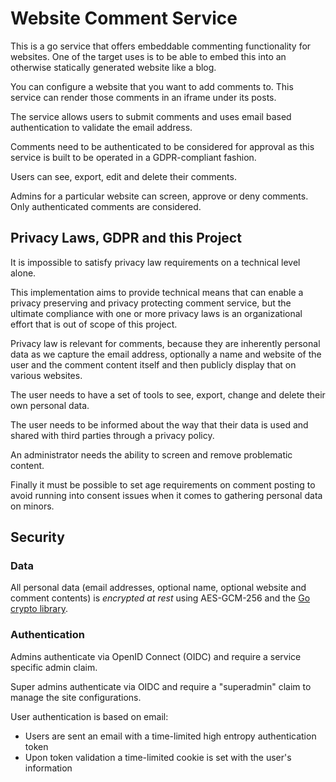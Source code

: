 # Website Comment Service

This is a go service that offers embeddable commenting functionality for websites. One of the target uses is to be able to embed this into an otherwise statically generated website like a blog.

You can configure a website that you want to add comments to. This service can render those comments in an iframe under its posts.

The service allows users to submit comments and uses email based authentication to validate the email address.

Comments need to be authenticated to be considered for approval as this service is built to be operated in a GDPR-compliant fashion. 

Users can see, export, edit and delete their comments.

Admins for a particular website can screen, approve or deny comments. Only authenticated comments are considered.


## Privacy Laws, GDPR and this Project

It is impossible to satisfy privacy law requirements on a technical level alone. 

This implementation aims to provide technical means that can enable a privacy preserving and privacy protecting comment service, but the ultimate compliance with one or more privacy laws is an organizational effort that is out of scope of this project.

Privacy law is relevant for comments, because they are inherently personal data as we capture the email address, optionally a name and website of the user and the comment content itself and then publicly display that on various websites.

The user needs to have a set of tools to see, export, change and delete their own personal data.

The user needs to be informed about the way that their data is used and shared with third parties through a privacy policy.

An administrator needs the ability to screen and remove problematic content.

Finally it must be possible to set age requirements on comment posting to avoid running into consent issues when it comes to gathering personal data on minors.

## Security

### Data

All personal data (email addresses, optional name, optional website and comment contents) is _encrypted at rest_ using
AES-GCM-256 and the [Go crypto library](https://golang.org/pkg/crypto/).

### Authentication 

Admins authenticate via OpenID Connect (OIDC) and require a service specific admin claim.

Super admins authenticate via OIDC and require a "superadmin" claim to manage the site configurations.

User authentication is based on email:
- Users are sent an email with a time-limited high entropy authentication token
- Upon token validation a time-limited cookie is set with the user's information

